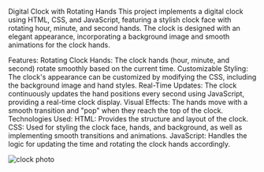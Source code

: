 Digital Clock with Rotating Hands
This project implements a digital clock using HTML, CSS, and JavaScript, featuring a stylish clock face with rotating hour, minute, and second hands. The clock is designed with an elegant appearance, incorporating a background image and smooth animations for the clock hands.

Features:
Rotating Clock Hands: The clock hands (hour, minute, and second) rotate smoothly based on the current time.
Customizable Styling: The clock's appearance can be customized by modifying the CSS, including the background image and hand styles.
Real-Time Updates: The clock continuously updates the hand positions every second using JavaScript, providing a real-time clock display.
Visual Effects: The hands move with a smooth transition and "pop" when they reach the top of the clock.
Technologies Used:
HTML: Provides the structure and layout of the clock.
CSS: Used for styling the clock face, hands, and background, as well as implementing smooth transitions and animations.
JavaScript: Handles the logic for updating the time and rotating the clock hands accordingly.


![clock photo](https://github.com/user-attachments/assets/99714d6c-742e-4536-a835-2c292eb391d8)
